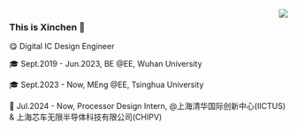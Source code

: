 <img align='right' src="https://github-readme-stats.vercel.app/api?username=xinchen13&hide=contribs,prs&count_private=true&show_icons=true&include_all_commits=true&theme=transparent">

### This is Xinchen :cherry_blossom:

:yum: Digital IC Design Engineer

:mortar_board: Sept.2019 - Jun.2023, BE @EE, Wuhan University

:mortar_board: Sept.2023 - Now, MEng @EE, Tsinghua University

:wrench: Jul.2024 - Now, Processor Design Intern, @上海清华国际创新中心(IICTUS) & 上海芯车无限半导体科技有限公司(CHIPV)
